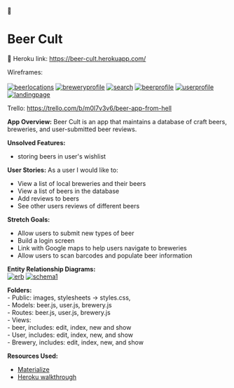 :beers: <h1>Beer Cult</h1> :beers:
Heroku link: https://beer-cult.herokuapp.com/

Wireframes:
<br><br>
<a href="https://ibb.co/nbKJs5"><img src="https://preview.ibb.co/h6Gbek/beerlocations.jpg" alt="beerlocations" border="0"></a>
<a href="https://ibb.co/c4ZjX5"><img src="https://preview.ibb.co/hUdBC5/breweryprofile.jpg" alt="breweryprofile" border="0"></a>
<a href="https://ibb.co/mzNhKk"><img src="https://preview.ibb.co/b5DYQQ/search.jpg" alt="search" border="0"></a>
<a href="https://ibb.co/dKZjX5"><img src="https://preview.ibb.co/mn6bek/beerprofile.jpg" alt="beerprofile" border="0"></a>
<a href="https://ibb.co/kA3NKk"><img src="https://preview.ibb.co/mgvDQQ/userprofile.jpg" alt="userprofile" border="0"></a>
<a href="https://ibb.co/emZ7kQ"><img src="https://preview.ibb.co/dW8BC5/landingpage.jpg" alt="landingpage" border="0"></a>

Trello: https://trello.com/b/m0l7v3v6/beer-app-from-hell

<b>App Overview:</b>
Beer Cult is an app that maintains a database of craft beers, breweries, and user-submitted beer reviews.

<b>Unsolved Features:</b>
- storing beers in user's wishlist

<b>User Stories:</b>
As a user I would like to:
  - View a list of local breweries and their beers
  - View a list of beers in the database
  - Add reviews to beers
  - See other users reviews of different beers

<b>Stretch Goals:</b>
- Allow users to submit new types of beer
- Build a login screen
- Link with Google maps to help users navigate to breweries
- Allow users to scan barcodes and populate beer information

<b>Entity Relationship Diagrams:</b><br>
<a href="https://ibb.co/gw7Gek"><img src="https://preview.ibb.co/m5mnkQ/erb.jpg" alt="erb" border="0"></a>
<a href="https://ibb.co/itids5"><img src="https://preview.ibb.co/hiGys5/schema1.jpg" alt="schema1" border="0"></a>

<b>Folders:</b><br>
	- Public: images, stylesheets -> styles.css,<br>
	- Models: beer.js, user.js, brewery.js<br>
	- Routes: beer.js, user.js, brewery.js<br>
	- Views:<br>
    	- beer, includes: edit, index, new and show<br>
    	- User, includes: edit, index, new, and show<br>
    	- Brewery, includes: edit, index, new, and show

<b>Resources Used:</b>
* <a href="http://materializecss.com/"> Materialize </a>
* <a href="https://readwrite.com/2014/09/23/heroku-for-beginners-app-hosting-101/"> Heroku walkthrough </a>

